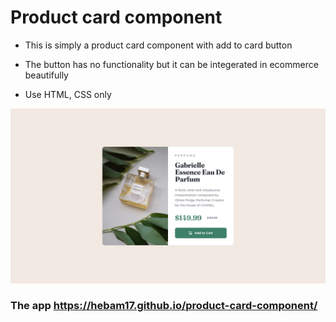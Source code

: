 # Product card component

- This is simply a product card component with add to card button

- The button has no functionality but it can be integerated in ecommerce beautifully

- Use HTML, CSS only

![the time tracking dashboard](./design/desktop-design.jpg)

### The app https://hebam17.github.io/product-card-component/
